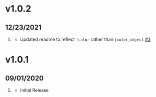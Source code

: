 # v1.0.2
## 12/23/2021

1. [](#bugfix)
    * Updated readme to reflect `|color` rather than `|color_object` [#3](https://github.com/trilbymedia/grav-plugin-color-tools/pull/3)

# v1.0.1
## 09/01/2020

1. [](#new)
    * Initial Release
